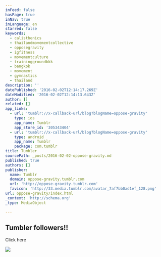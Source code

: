 ```yaml
---
inFeed: false
hasPage: true
inNav: true
inLanguage: en
starred: false
keywords:
  - calisthenics
  - thailandmovementcollective
  - opposegravity
  - igfitness
  - movementculture
  - traininggroundbkk
  - bangkok
  - movement
  - gymnastics
  - thailand
description: ''
datePublished: '2016-02-02T12:14:17.269Z'
dateModified: '2016-02-02T12:14:13.643Z'
author: []
related: []
app_links:
  - url: 'tumblr://x-callback-url/blog?blogName=oppose-gravity'
    type: ios
    app_name: Tumblr
    app_store_id: '305343404'
  - url: 'tumblr://x-callback-url/blog?blogName=oppose-gravity'
    type: android
    app_name: Tumblr
    package: com.tumblr
title: Tumbler
sourcePath: _posts/2016-02-02-oppose-gravity.md
published: true
authors: []
publisher:
  name: Tumblr
  domain: oppose-gravity.tumblr.com
  url: 'http://oppose-gravity.tumblr.com'
  favicon: 'http://33.media.tumblr.com/avatar_7af7bb0ad1ef_128.png'
url: oppose-gravity/index.html
_context: 'http://schema.org'
_type: MediaObject

---
```

<article style=""><h1>Tumbler followers!!</h1><p>Click here</p><img src="https://s3-us-west-2.amazonaws.com/the-grid-img/p/b119add497b1d6e3cb9baf68d45395b43f0c8a57.png" /></article>